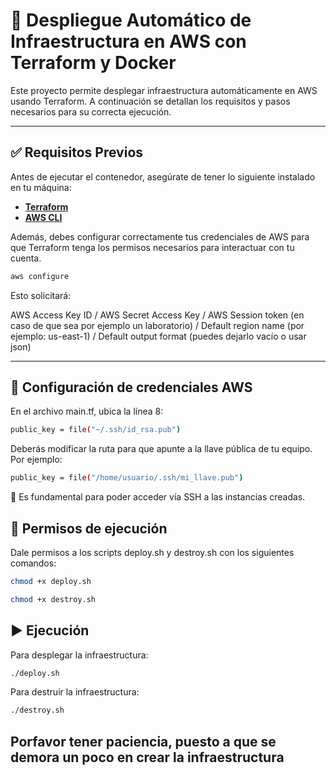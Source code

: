 # 🚀 Despliegue Automático de Infraestructura en AWS con Terraform y Docker

Este proyecto permite desplegar infraestructura automáticamente en AWS usando Terraform. A continuación se detallan los requisitos y pasos necesarios para su correcta ejecución.

---

## ✅ Requisitos Previos

Antes de ejecutar el contenedor, asegúrate de tener lo siguiente instalado en tu máquina:

- **[Terraform](https://developer.hashicorp.com/terraform/install)**  
- **[AWS CLI](https://docs.aws.amazon.com/cli/latest/userguide/install-cliv2.html)**

Además, debes configurar correctamente tus credenciales de AWS para que Terraform tenga los permisos necesarios para interactuar con tu cuenta.

```bash
aws configure
```

Esto solicitará:

AWS Access Key ID /
 AWS Secret Access Key /
 AWS Session token (en caso de que sea por ejemplo un laboratorio) /
 Default region name (por ejemplo: us-east-1) /
 Default output format (puedes dejarlo vacío o usar json)

---

## 🔐 Configuración de credenciales AWS

En el archivo main.tf, ubica la línea 8:

```bash
public_key = file("~/.ssh/id_rsa.pub")
```

Deberás modificar la ruta para que apunte a la llave pública de tu equipo. Por ejemplo:

```bash
public_key = file("/home/usuario/.ssh/mi_llave.pub")
```

📌 Es fundamental para poder acceder vía SSH a las instancias creadas.

## 🚦 Permisos de ejecución

Dale permisos a los scripts deploy.sh y destroy.sh con los siguientes comandos:

```bash
chmod +x deploy.sh
```

```bash
chmod +x destroy.sh
```

## ▶️ Ejecución

Para desplegar la infraestructura:

```bash
./deploy.sh
```

Para destruir la infraestructura:

```bash
./destroy.sh
```

## Porfavor tener paciencia, puesto a que se demora un poco en crear la infraestructura